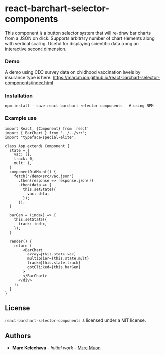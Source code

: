 # react-barchart-selector-components 

This component is a button selector system that will re-draw bar charts from a JSON on click. Supports arbitrary number of chart elements along with vertical scaling. Useful for displaying scientific data along an interactive second dimension. 

### Demo

A demo using CDC survey data on childhood vaccination levels by insurance type is here: https://marcmuon.github.io/react-barchart-selector-components/index.html

### Installation

```
npm install --save react-barchart-selector-components   # using NPM

```

### Example use

```
import React, {Component} from 'react'
import { BarChart } from '../../src';
import "typeface-special-elite";

class App extends Component {
  state = {
    vac: [],
    track: 0,
    mult: 1,
  }
  componentDidMount() {
    fetch('/demo/src/vac.json')
      .then(response => response.json())
      .then(data => {
        this.setState({
          vac: data,
        });
      });
  }

  barGen = (index) => {
    this.setState({
      track: index,
    });
  }

  render() {    
    return (
        <BarChart
          array={this.state.vac}
          multiplier={this.state.mult}
          track={this.state.track}
          gotClicked={this.barGen}
        >
        </BarChart>
      </div>
    );
  }
}

```

## License

```react-barchart-selector-components``` is licensed under a MIT license.


## Authors

* **Marc Kelechava** - *Initial work* - [Marc Muon](https://github.com/marcmuon)


